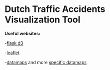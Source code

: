 # Dutch Traffic Accidents Visualization Tool


**Useful websites:**

-[flask d3](https://realpython.com/blog/python/web-development-with-flask-fetching-data-with-requests/)

-[leaflet](http://leafletjs.com/examples/quick-start)

-[datamaps](https://datamaps.github.io) and more [specific datamaps](http://rmaps.github.io/blog/posts/animated-choropleths/ )


